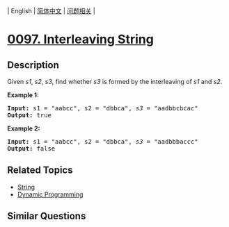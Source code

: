 
| English | [简体中文](README.md) | [问题相关](QUESTION.md) |
# [0097. Interleaving String](https://leetcode-cn.com/problems/interleaving-string/)
## Description
<p>Given <em>s1</em>, <em>s2</em>, <em>s3</em>, find whether <em>s3</em> is formed by the interleaving of <em>s1</em> and <em>s2</em>.</p>

<p><strong>Example 1:</strong></p>

<pre>
<strong>Input:</strong> s1 = &quot;aabcc&quot;, s2 = &quot;dbbca&quot;, <em>s3</em> = &quot;aadbbcbcac&quot;
<strong>Output:</strong> true
</pre>

<p><strong>Example 2:</strong></p>

<pre>
<strong>Input:</strong> s1 = &quot;aabcc&quot;, s2 = &quot;dbbca&quot;, <em>s3</em> = &quot;aadbbbaccc&quot;
<strong>Output:</strong> false
</pre>

## Related Topics
- [String](https://leetcode-cn.com/tag/string)
- [Dynamic Programming](https://leetcode-cn.com/tag/dynamic-programming)
## Similar Questions

